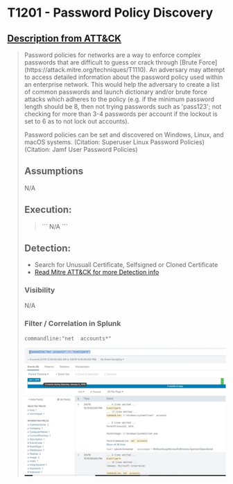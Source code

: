 # T1201 - Password Policy Discovery
## [Description from ATT&CK](https://attack.mitre.org/wiki/Technique/T1201)
<blockquote>Password policies for networks are a way to enforce complex passwords that are difficult to guess or crack through [Brute Force](https://attack.mitre.org/techniques/T1110). An adversary may attempt to access detailed information about the password policy used within an enterprise network. This would help the adversary to create a list of common passwords and launch dictionary and/or brute force attacks which adheres to the policy (e.g. if the minimum password length should be 8, then not trying passwords such as 'pass123'; not checking for more than 3-4 passwords per account if the lockout is set to 6 as to not lock out accounts).

Password policies can be set and discovered on Windows, Linux, and macOS systems. (Citation: Superuser Linux Password Policies) (Citation: Jamf User Password Policies)


## Assumptions
N/A 

## Execution:
 

<blockquote>
```
 N/A
```
</blockquote>

 

## Detection:
* Search for Unusuall Certificate, Selfsigned or Cloned Certificate
* [Read Mitre ATT&CK for more Detection info](https://attack.mitre.org/wiki/Technique/T1116)

### Visibility
N/A

### Filter / Correlation in Splunk
 

```
commandline:"net  accounts*"
```

![Splunk Detection](https://github.com/avaplex/dpi911/blob/master/images/T1201.JPG)
